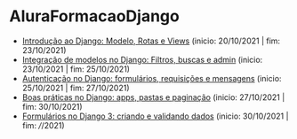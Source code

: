 # AluraFormacaoDjango

* [Introdução ao Django: Modelo, Rotas e Views](https://github.com/HenriqueCCdA/AluraFormacaoDjango/tree/main/Introducao_ao_django/aplicao) (inicio: 20/10/2021 | fim: 23/10/2021)
* [Integração de modelos no Django: Filtros, buscas e admin](https://github.com/HenriqueCCdA/AluraFormacaoDjango/tree/main/Introducao_ao_django/aplicao) (inicio: 23/10/2021 | fim: 25/10/2021)
* [Autenticação no Django: formulários, requisições e mensagens](https://github.com/HenriqueCCdA/AluraFormacaoDjango/tree/main/Introducao_ao_django/aplicao) (inicio: 25/10/2021 | fim: 27/10/2021)
* [Boas práticas no Django: apps, pastas e paginação](https://github.com/HenriqueCCdA/AluraFormacaoDjango/tree/main/Introducao_ao_django/aplicao) (inicio: 27/10/2021 | fim: 30/10/2021)
* [Formulários no Django 3: criando e validando dados](https://github.com/HenriqueCCdA/AluraFormacaoDjango/tree/main/formularios_no_django_criando_e_validando_dados) (inicio: 30/10/2021 | fim: *\/*/2021)
